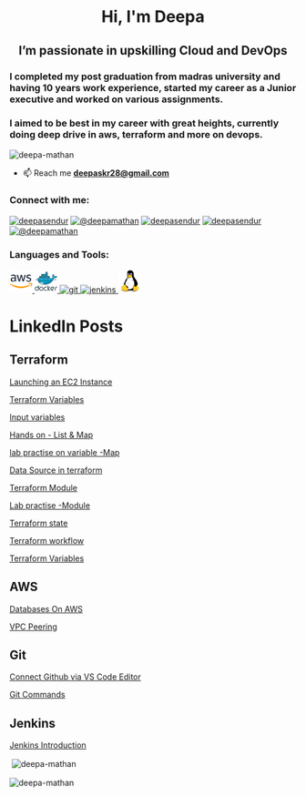 <h1 align="center">Hi, I'm Deepa</h1>

<h2 align="center">I’m passionate in upskilling Cloud and DevOps</h3>

<h3 align="left">I completed my post graduation from madras university and having 10 years work experience, started my career as a Junior executive and worked on various assignments.</h3> 
<h3 align="left">I aimed to be best in my career with great heights, currently doing deep drive in aws, terraform and more on devops.</h3>

<p align="left"> <img src="https://komarev.com/ghpvc/?username=deepa-mathan&label=Profile%20views&color=0e75b6&style=flat" alt="deepa-mathan" /> </p>

- 📫 Reach me **deepaskr28@gmail.com**

<h3 align="left">Connect with me:</h3>
<p align="left">
<a href="https://twitter.com/deepasendur" target="blank"><img align="center" src="https://raw.githubusercontent.com/rahuldkjain/github-profile-readme-generator/master/src/images/icons/Social/twitter.svg" alt="deepasendur" height="30" width="40" /></a>
<a href="https://linkedin.com/in/@deepamathan" target="blank"><img align="center" src="https://raw.githubusercontent.com/rahuldkjain/github-profile-readme-generator/master/src/images/icons/Social/linked-in-alt.svg" alt="@deepamathan" height="30" width="40" /></a>
<a href="https://fb.com/deepasendur" target="blank"><img align="center" src="https://raw.githubusercontent.com/rahuldkjain/github-profile-readme-generator/master/src/images/icons/Social/facebook.svg" alt="deepasendur" height="30" width="40" /></a>
<a href="https://instagram.com/deepasendur" target="blank"><img align="center" src="https://raw.githubusercontent.com/rahuldkjain/github-profile-readme-generator/master/src/images/icons/Social/instagram.svg" alt="deepasendur" height="30" width="40" /></a>
<a href="https://medium.com/@deepamathan" target="blank"><img align="center" src="https://raw.githubusercontent.com/rahuldkjain/github-profile-readme-generator/master/src/images/icons/Social/medium.svg" alt="@deepamathan" height="30" width="40" /></a>
</p>

<h3 align="left">Languages and Tools:</h3>
<p align="left"> <a href="https://aws.amazon.com" target="_blank" rel="noreferrer"> <img src="https://raw.githubusercontent.com/devicons/devicon/master/icons/amazonwebservices/amazonwebservices-original-wordmark.svg" alt="aws" width="40" height="40"/> </a> <a href="https://www.docker.com/" target="_blank" rel="noreferrer"> <img src="https://raw.githubusercontent.com/devicons/devicon/master/icons/docker/docker-original-wordmark.svg" alt="docker" width="40" height="40"/> </a> <a href="https://git-scm.com/" target="_blank" rel="noreferrer"> <img src="https://www.vectorlogo.zone/logos/git-scm/git-scm-icon.svg" alt="git" width="40" height="40"/> </a> <a href="https://www.jenkins.io" target="_blank" rel="noreferrer"> <img src="https://www.vectorlogo.zone/logos/jenkins/jenkins-icon.svg" alt="jenkins" width="40" height="40"/> </a> <a href="https://www.linux.org/" target="_blank" rel="noreferrer"> <img src="https://raw.githubusercontent.com/devicons/devicon/master/icons/linux/linux-original.svg" alt="linux" width="40" height="40"/> </a> </p>

# LinkedIn Posts

## Terraform

[Launching an EC2 Instance](https://www.linkedin.com/posts/deepamathan_terraform-terraform-aws-activity-7010659370065690624-cxrJ?utm_source=share&utm_medium=member_desktop)

[Terraform Variables](https://www.linkedin.com/posts/deepamathan_terraform-activity-7011156834560475137-n7KJ?utm_source=share&utm_medium=member_desktop)

[Input variables](https://www.linkedin.com/posts/deepamathan_aws-training-community-activity-7011512048920530944-GbF5?utm_source=share&utm_medium=member_desktop)

[Hands on - List & Map](https://www.linkedin.com/posts/deepamathan_aws-training-community-activity-7011996289169072128-cxn9?utm_source=share&utm_medium=member_desktop)

[lab practise on variable -Map](https://www.linkedin.com/posts/deepamathan_aws-training-community-activity-7012609009845243904-jycH?utm_source=share&utm_medium=member_desktop)

[Data Source in terraform](https://www.linkedin.com/posts/deepamathan_terraform-aws-training-activity-7013689181742800896-jGsh?utm_source=share&utm_medium=member_desktop)

[Terraform Module](https://www.linkedin.com/posts/deepamathan_terraform-aws-training-activity-7015402933399805952-jWFn?utm_source=share&utm_medium=member_desktop)

[Lab practise -Module](https://www.linkedin.com/posts/deepamathan_terraform-aws-training-activity-7016109944328380416-iwfc?utm_source=share&utm_medium=member_desktop)

[Terraform state](https://www.linkedin.com/posts/deepamathan_terraform-terraform-aws-activity-7017913300541726720-_2kT?utm_source=share&utm_medium=member_desktop)

[Terraform workflow](https://www.linkedin.com/posts/deepamathan_terraform-terraform-terraform-activity-7018292543511560192-mK9u/?utm_source=share&utm_medium=member_desktop)

[Terraform Variables](https://www.linkedin.com/posts/deepamathan_a-note-on-terraform-variables-activity-7037842171399479296-weva?utm_source=share&utm_medium=member_desktop)

## AWS

[Databases On AWS](https://www.linkedin.com/posts/deepamathan_aws-training-community-activity-7019008623469096960-PGMB?utm_source=share&utm_medium=member_desktop)

[VPC Peering](https://www.linkedin.com/posts/deepamathan_vpc-terraform-aws-activity-7029547369696272385-si7Q?utm_source=share&utm_medium=member_desktop)

## Git

[Connect Github via VS Code Editor](https://www.linkedin.com/posts/deepamathan_technology-cloudnloud-devops-activity-7032085262402805760-pGhE?utm_source=share&utm_medium=member_desktop)

[Git Commands](https://www.linkedin.com/posts/deepamathan_cloudnloud-devops-community-activity-7032284711842439168-uh-E?utm_source=share&utm_medium=member_desktop)

## Jenkins

[Jenkins Introduction](https://www.linkedin.com/posts/deepamathan_connections-devops-cloud-activity-7027346755427979264-FNSk?utm_source=share&utm_medium=member_desktop)




<p>&nbsp;<img align="center" src="https://github-readme-stats.vercel.app/api?username=deepa-mathan&show_icons=true&locale=en" alt="deepa-mathan" /></p>

<p><img align="center" src="https://github-readme-streak-stats.herokuapp.com/?user=deepa-mathan&" alt="deepa-mathan" /></p>

